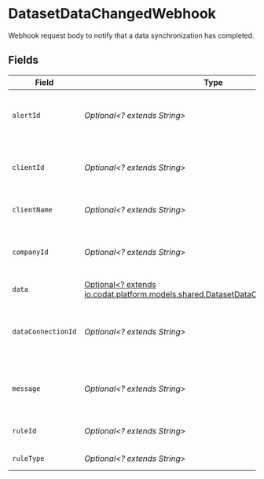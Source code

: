 # DatasetDataChangedWebhook

Webhook request body to notify that a data synchronization has completed.


## Fields

| Field                                                                                                                                     | Type                                                                                                                                      | Required                                                                                                                                  | Description                                                                                                                               | Example                                                                                                                                   |
| ----------------------------------------------------------------------------------------------------------------------------------------- | ----------------------------------------------------------------------------------------------------------------------------------------- | ----------------------------------------------------------------------------------------------------------------------------------------- | ----------------------------------------------------------------------------------------------------------------------------------------- | ----------------------------------------------------------------------------------------------------------------------------------------- |
| `alertId`                                                                                                                                 | *Optional<? extends String>*                                                                                                              | :heavy_minus_sign:                                                                                                                        | Unique identifier of the webhook event.                                                                                                   |                                                                                                                                           |
| `clientId`                                                                                                                                | *Optional<? extends String>*                                                                                                              | :heavy_minus_sign:                                                                                                                        | Unique identifier for your client in Codat.                                                                                               |                                                                                                                                           |
| `clientName`                                                                                                                              | *Optional<? extends String>*                                                                                                              | :heavy_minus_sign:                                                                                                                        | Name of your client in Codat.                                                                                                             |                                                                                                                                           |
| `companyId`                                                                                                                               | *Optional<? extends String>*                                                                                                              | :heavy_minus_sign:                                                                                                                        | Unique identifier for your SMB in Codat.                                                                                                  | 8a210b68-6988-11ed-a1eb-0242ac120002                                                                                                      |
| `data`                                                                                                                                    | [Optional<? extends io.codat.platform.models.shared.DatasetDataChangedWebhookData>](../../models/shared/DatasetDataChangedWebhookData.md) | :heavy_minus_sign:                                                                                                                        | N/A                                                                                                                                       |                                                                                                                                           |
| `dataConnectionId`                                                                                                                        | *Optional<? extends String>*                                                                                                              | :heavy_minus_sign:                                                                                                                        | Unique identifier for a company's data connection.                                                                                        | 2e9d2c44-f675-40ba-8049-353bfcb5e171                                                                                                      |
| `message`                                                                                                                                 | *Optional<? extends String>*                                                                                                              | :heavy_minus_sign:                                                                                                                        | A human readable message about the webhook.                                                                                               |                                                                                                                                           |
| `ruleId`                                                                                                                                  | *Optional<? extends String>*                                                                                                              | :heavy_minus_sign:                                                                                                                        | Unique identifier for the rule.                                                                                                           |                                                                                                                                           |
| `ruleType`                                                                                                                                | *Optional<? extends String>*                                                                                                              | :heavy_minus_sign:                                                                                                                        | The type of rule.                                                                                                                         |                                                                                                                                           |